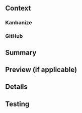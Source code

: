 <!-- Please fill out these sections before submitting a PR. -->

## Context

### Kanbanize

<!-- Copy/paste your card link from the Kanbanize board https://dap.kanbanize.com/ctrl_board/30 -->

### GitHub

<!-- If applicable, copy/paste a relevant issue/comment from the GitHub repo here. -->

## Summary

<!--
	Provide a short summary of what your PR does.
-->

## Preview (if applicable)

<!--
	Insert a screenshot or a video demonstrating what this PR should do.
	While editing the PR description, drag and drop the image/video underneath this commented section.
-->

## Details

<!--
	For each new file in your PR, provide a 1-sentence summary of the file's purpose.
	For each file you change, provide a 1-sentence summary of what you changed.
	You may count a set of component files (i.e. some.component.html/scss/ts) as one file
-->
<!--
`button.component`
* Adds button component with all needed variants from hand-off document

`some.component.cy.ts`
* Add
-->

## Testing

<!-- Describe, step-by-step, how each reviewer can confirm that your PR does what it's intended to do. -->

<!-- Uncomment these steps if you're adding features: -->
<!--
1. Checkout this PR.
2. Run `npm run start:local`. Verify that no new build errors occur.
3. Open the frontend homepage at http://localhost:4200/en.
		* Verify that the browser console has no errors.
4. While npm run start:local is running, open a new terminal window and run `npm run test:all`. Verify that...
		* all tests pass.
		* no new errors show up.
-->
<!-- Add any other needed testing steps -->

<!-- Uncomment these steps if you're adding, updating, or removing a dependency: -->
<!--
1. Checkout this PR.
2. Run `npm ci`.
		* Verify that no new errors show up.
3. Run `npm audit`.
		* Again verify that no new vulnerabilities show up (should only show the ua-parser-js vulnerability)
4. Run `npm run start:local`. Verify that no new build errors occur.
5. Open the frontend homepage at http://localhost:4200/en.
		* Verify that the browser console has no errors.
6. While npm run start:local is running, open a new terminal window and run `npm run test:all`. Verify that...
		* all tests pass.
		* no new errors show up.
-->
<!-- Add any other needed testing steps -->
